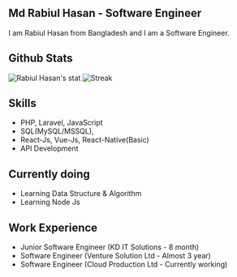 ## Md Rabiul Hasan - Software Engineer
I am Rabiul Hasan from Bangladesh and I am a Software Engineer.

## Github Stats
![Rabiul Hasan's stat](https://github-readme-stats.vercel.app/api?username=md-rabiul-hasan&show_icons=true&count_private=true)
![Streak](https://github-readme-streak-stats.herokuapp.com/?user=md-rabiul-hasan)

## Skills
* PHP, Laravel, JavaScript
* SQL(MySQL/MSSQL),
* React-Js, Vue-Js, React-Native(Basic)
* API Development
  
## Currently doing
- Learning Data Structure & Algorithm
- Learning Node Js


## Work Experience
* Junior Software Engineer (KD IT Solutions  - 8 month)
* Software Engineer (Venture Solution Ltd - Almost 3 year)
* Software Engineer (Cloud Production Ltd - Currently working)